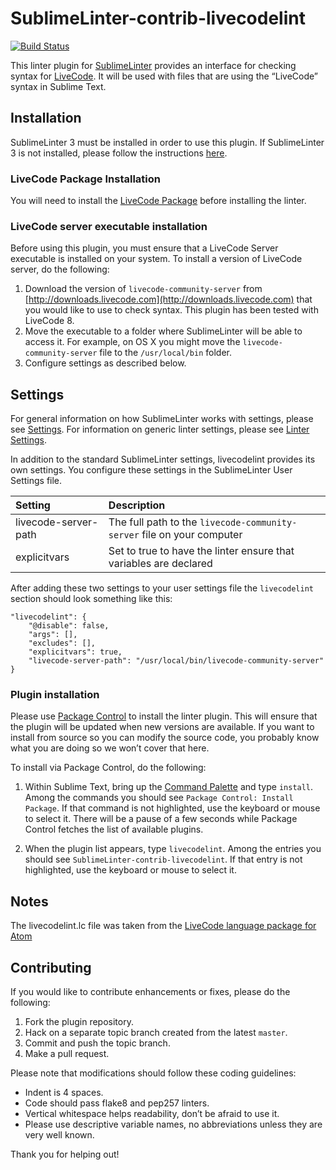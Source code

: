 SublimeLinter-contrib-livecodelint
================================

[![Build Status](https://travis-ci.org/SublimeLinter/SublimeLinter-contrib-livecodelint.svg?branch=master)](https://travis-ci.org/SublimeLinter/SublimeLinter-contrib-livecodelint)

This linter plugin for [SublimeLinter][docs] provides an interface for checking syntax for [LiveCode][livecode-homepage]. It will be used with files that are using the “LiveCode” syntax in Sublime Text.

## Installation
SublimeLinter 3 must be installed in order to use this plugin. If SublimeLinter 3 is not installed, please follow the instructions [here][installation].

### LiveCode Package Installation

You will need to install the [LiveCode Package][livecode-package] before installing the linter.

### LiveCode server executable installation
Before using this plugin, you must ensure that a LiveCode Server executable is installed on your system. To install a version of LiveCode server, do the following:

1. Download the version of `livecode-community-server` from [http://downloads.livecode.com](http://downloads.livecode.com) that you would like to use to check syntax. This plugin has been tested with LiveCode 8.
2. Move the executable to a folder where SublimeLinter will be able to access it. For example, on OS X you might move the `livecode-community-server` file to the `/usr/local/bin` folder.
3. Configure settings as described below.

## Settings
For general information on how SublimeLinter works with settings, please see [Settings][settings]. For information on generic linter settings, please see [Linter Settings][linter-settings].

In addition to the standard SublimeLinter settings, livecodelint provides its own settings. You configure these settings in the SublimeLinter User Settings file.

|Setting|Description|
|:------|:----------|
|livecode-server-path|The full path to the `livecode-community-server` file on your computer|
|explicitvars|Set to true to have the linter ensure that variables are declared|

After adding these two settings to your user settings file the `livecodelint` section should look something like this:

```
"livecodelint": {
    "@disable": false,
    "args": [],
    "excludes": [],
    "explicitvars": true,
    "livecode-server-path": "/usr/local/bin/livecode-community-server"
}
```

### Plugin installation
Please use [Package Control][pc] to install the linter plugin. This will ensure that the plugin will be updated when new versions are available. If you want to install from source so you can modify the source code, you probably know what you are doing so we won’t cover that here.

To install via Package Control, do the following:

1. Within Sublime Text, bring up the [Command Palette][cmd] and type `install`. Among the commands you should see `Package Control: Install Package`. If that command is not highlighted, use the keyboard or mouse to select it. There will be a pause of a few seconds while Package Control fetches the list of available plugins.

2. When the plugin list appears, type `livecodelint`. Among the entries you should see `SublimeLinter-contrib-livecodelint`. If that entry is not highlighted, use the keyboard or mouse to select it.

## Notes

The livecodelint.lc file was taken from the [LiveCode language package for Atom][livecode-atom]

## Contributing
If you would like to contribute enhancements or fixes, please do the following:

1. Fork the plugin repository.
1. Hack on a separate topic branch created from the latest `master`.
1. Commit and push the topic branch.
1. Make a pull request.

Please note that modifications should follow these coding guidelines:

- Indent is 4 spaces.
- Code should pass flake8 and pep257 linters.
- Vertical whitespace helps readability, don’t be afraid to use it.
- Please use descriptive variable names, no abbreviations unless they are very well known.

Thank you for helping out!

[livecode-homepage]: https://livecode.org
[LiveCode]: https://github.com/trevordevore/livecode-sublimetext
[docs]: http://sublimelinter.readthedocs.org
[installation]: http://sublimelinter.readthedocs.org/en/latest/installation.html
[livecode-package]: https://github.com/trevordevore/livecode-sublimetext
[locating-executables]: http://sublimelinter.readthedocs.org/en/latest/usage.html#how-linter-executables-are-located
[pc]: https://sublime.wbond.net/installation
[cmd]: http://docs.sublimetext.info/en/sublime-text-3/extensibility/command_palette.html
[settings]: http://sublimelinter.readthedocs.org/en/latest/settings.html
[linter-settings]: http://sublimelinter.readthedocs.org/en/latest/linter_settings.html
[livecode-atom]: https://github.com/peter-b/atom-language-livecode
